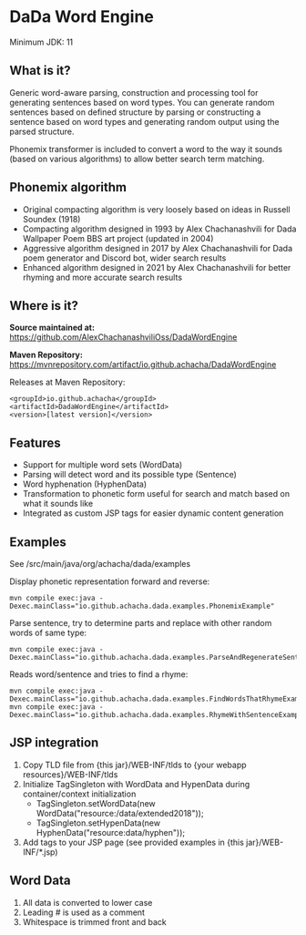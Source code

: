 DaDa Word Engine
===

Minimum JDK: 11


What is it?
---
Generic word-aware parsing, construction and processing tool for generating sentences based on word types. You can generate random sentences based on defined structure by parsing or constructing a sentence based on word types and generating
random output using the parsed structure.

Phonemix transformer is included to convert a word to the way it sounds (based on various algorithms) to allow better search term matching.


Phonemix algorithm
---

* Original compacting algorithm is very loosely based on ideas in Russell Soundex (1918)
* Compacting algorithm designed in 1993 by Alex Chachanashvili for Dada Wallpaper Poem BBS art project (updated in 2004)
* Aggressive algorithm designed in 2017 by Alex Chachanashvili for Dada poem generator and Discord bot, wider search results
* Enhanced algorithm designed in 2021 by Alex Chachanashvili for better rhyming and more accurate search results

Where is it?
---
**Source maintained at:** https://github.com/AlexChachanashviliOss/DadaWordEngine

**Maven Repository:** https://mvnrepository.com/artifact/io.github.achacha/DadaWordEngine

Releases at Maven Repository:

    <groupId>io.github.achacha</groupId>
    <artifactId>DadaWordEngine</artifactId>
    <version>[latest version]</version>


Features
---

- Support for multiple word sets (WordData)
- Parsing will detect word and its possible type (Sentence)
- Word hyphenation (HyphenData)
- Transformation to phonetic form useful for search and match based on what it sounds like
- Integrated as custom JSP tags for easier dynamic content generation

Examples
---
See /src/main/java/org/achacha/dada/examples

Display phonetic representation forward and reverse:

    mvn compile exec:java -Dexec.mainClass="io.github.achacha.dada.examples.PhonemixExample" 

Parse sentence, try to determine parts and replace with other random words of same type:

    mvn compile exec:java -Dexec.mainClass="io.github.achacha.dada.examples.ParseAndRegenerateSentenceExample" 

Reads word/sentence and tries to find a rhyme:

    mvn compile exec:java -Dexec.mainClass="io.github.achacha.dada.examples.FindWordsThatRhymeExample" 
    mvn compile exec:java -Dexec.mainClass="io.github.achacha.dada.examples.RhymeWithSentenceExample" 

JSP integration
---

1. Copy TLD file from {this jar}/WEB-INF/tlds to {your webapp resources}/WEB-INF/tlds
2. Initialize TagSingleton with WordData and HypenData during container/context initialization
   - TagSingleton.setWordData(new WordData("resource:/data/extended2018"));
   - TagSingleton.setHypenData(new HyphenData("resource:data/hyphen"));
3. Add tags to your JSP page (see provided examples in {this jar}/WEB-INF/*.jsp)

Word Data
---

1. All data is converted to lower case
2. Leading # is used as a comment
3. Whitespace is trimmed front and back
